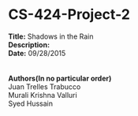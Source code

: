 # CS-424-Project-2
**Title:** Shadows in the Rain<br />
**Description:** <br />
**Date:** 09/28/2015<br />
<br /><br />
**Authors(In no particular order)**<br />
Juan Trelles Trabucco<br />
Murali Krishna Valluri <br />
Syed Hussain <br />
